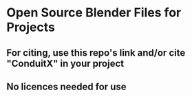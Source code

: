 # Open Source Blender Files for Projects

## For citing, use this repo's link and/or cite "ConduitX" in your project
## No licences needed for use
